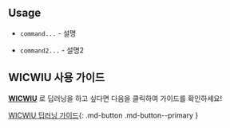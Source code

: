 
## Usage

- `command...` - 설명

- `command2...` - 설명2

## WICWIU 사용 가이드

[**WICWIU**](https://github.com/WICWIU/WICWIU) 로 딥러닝을 하고 싶다면 다음을 클릭하여 가이드를 확인하세요!

[WICWIU 딥러닝 가이드](https://wicwiu.github.io/usage/usage/){: .md-button .md-button--primary }
